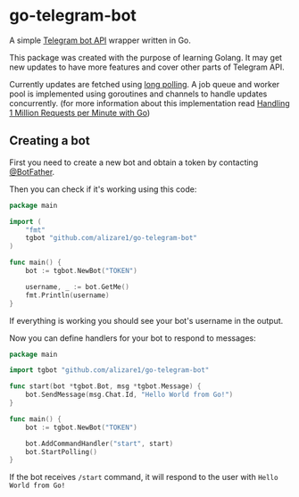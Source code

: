 # go-telegram-bot

A simple [Telegram bot API](https://core.telegram.org/bots/api) wrapper written in Go.

This package was created with the purpose of learning Golang. It may get new updates to have more features and cover other parts of Telegram API.

Currently updates are fetched using [long polling](https://en.wikipedia.org/wiki/Push_technology#Long_polling). A job queue and worker pool is implemented using goroutines and channels to handle updates concurrently. (for more information about this implementation read [Handling 1 Million Requests per Minute with Go](http://marcio.io/2015/07/handling-1-million-requests-per-minute-with-golang/))

## Creating a bot

First you need to create a new bot and obtain a token by contacting [@BotFather](https://t.me/BotFather). 

Then you can check if it's working using this code:

```go
package main

import (
    "fmt"
    tgbot "github.com/alizare1/go-telegram-bot"
)

func main() {
    bot := tgbot.NewBot("TOKEN")

    username, _ := bot.GetMe()
    fmt.Println(username)
}
```

If everything is working you should see your bot's username in the output.

Now you can define handlers for your bot to respond to messages:

```go
package main

import tgbot "github.com/alizare1/go-telegram-bot"

func start(bot *tgbot.Bot, msg *tgbot.Message) {
    bot.SendMessage(msg.Chat.Id, "Hello World from Go!")
}

func main() {
    bot := tgbot.NewBot("TOKEN")

    bot.AddCommandHandler("start", start)
    bot.StartPolling()
}
```

If the bot receives `/start` command, it will respond to the user with `Hello World from Go!`

